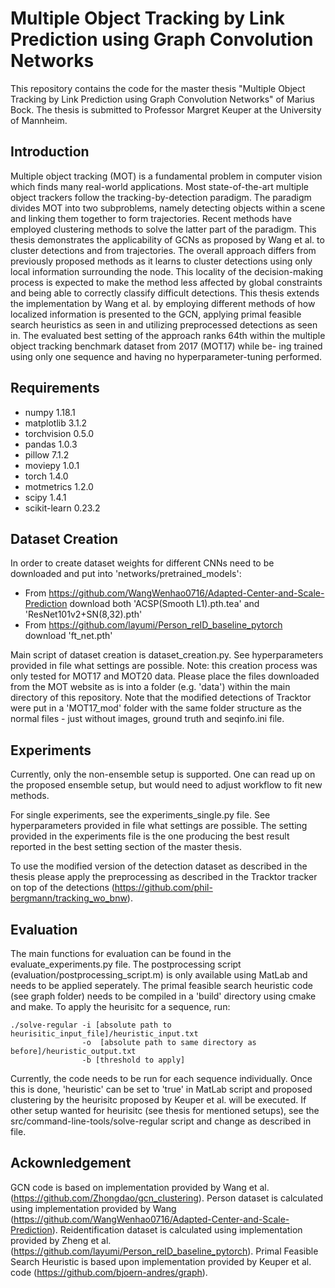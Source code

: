 # Multiple Object Tracking by Link Prediction using Graph Convolution Networks

This repository contains the code for the master thesis "Multiple Object Tracking by Link Prediction using Graph Convolution Networks" of Marius Bock. The thesis is submitted to Professor Margret Keuper at the University of Mannheim.

## Introduction

Multiple object tracking (MOT) is a fundamental problem in computer vision which finds many real-world applications. Most state-of-the-art multiple object trackers follow the tracking-by-detection paradigm. The paradigm divides MOT into two subproblems, namely detecting objects within a scene and linking them together to form trajectories. Recent methods have employed clustering methods to solve the latter part of the paradigm. This thesis demonstrates the applicability of GCNs as proposed by Wang et al. to cluster detections and from trajectories. The overall approach differs from previously proposed methods as it learns to cluster detections using only local information surrounding the node. This locality of the decision-making process is expected to make the method less affected by global constraints and being able to correctly classify difficult detections. This thesis extends the implementation by Wang et al. by employing different methods of how localized information is presented to the GCN, applying primal feasible search heuristics as seen in and utilizing preprocessed detections as seen in. The evaluated best setting of the approach ranks 64th within the multiple object tracking benchmark dataset from 2017 (MOT17) while be- ing trained using only one sequence and having no hyperparameter-tuning performed.

## Requirements
- numpy 1.18.1
- matplotlib 3.1.2
- torchvision 0.5.0
- pandas 1.0.3
- pillow 7.1.2
- moviepy 1.0.1
- torch 1.4.0
- motmetrics 1.2.0
- scipy 1.4.1
- scikit-learn 0.23.2

## Dataset Creation
In order to create dataset weights for different CNNs need to be downloaded and put into 'networks/pretrained_models':
- From https://github.com/WangWenhao0716/Adapted-Center-and-Scale-Prediction download both 'ACSP(Smooth L1).pth.tea' and 'ResNet101v2+SN(8,32).pth'
- From https://github.com/layumi/Person_reID_baseline_pytorch download 'ft_net.pth'

Main script of dataset creation is dataset_creation.py. See hyperparameters provided in file what settings are possible. Note: this creation process was only tested for MOT17 and MOT20 data. Please place the files downloaded from the MOT website as is into a folder (e.g. 'data') within the main directory of this repository. Note that the modified detections of Tracktor were put in a 'MOT17_mod' folder with the same folder structure as the normal files - just without images, ground truth and seqinfo.ini file.
 
## Experiments
Currently, only the non-ensemble setup is supported. One can read up on the proposed ensemble setup, but would need to adjust workflow to fit new methods.

For single experiments, see the experiments_single.py file. See hyperparameters provided in file what settings are possible. The setting provided in the experiments file is the one producing the best result reported in the best setting section of the master thesis.

To use the modified version of the detection dataset as described in the thesis please apply the preprocessing as described in the Tracktor tracker on top of the detections (https://github.com/phil-bergmann/tracking_wo_bnw).

## Evaluation
The main functions for evaluation can be found in the evaluate_experiments.py file. The postprocessing script (evaluation/postprocessing_script.m) is only available using MatLab and needs to be applied seperately. The primal feasible search heuristic code (see graph folder) needs to be compiled in a 'build' directory using cmake and make. To apply the heurisitc for a sequence, run:

    ./solve-regular -i [absolute path to heurisitic_input_file]/heuristic_input.txt 
                    -o  [absolute path to same directory as before]/heuristic_output.txt 
                    -b [threshold to apply]
                    
Currently, the code needs to be run for each sequence individually. Once this is done, 'heuristic' can be set to 'true' in MatLab script and proposed clustering by the heurisitc proposed by Keuper et al. will be executed. If other setup wanted for heurisitc (see thesis for mentioned setups), see the src/command-line-tools/solve-regular script and change as described in file.

## Ackownledgement
GCN code is based on implementation provided by Wang et al. (https://github.com/Zhongdao/gcn_clustering). Person dataset is calculated using implementation provided by Wang (https://github.com/WangWenhao0716/Adapted-Center-and-Scale-Prediction). Reidentification dataset is calculated using implementation provided by Zheng et al. (https://github.com/layumi/Person_reID_baseline_pytorch). Primal Feasible Search Heuristic is based upon implementation provided by Keuper et al. code (https://github.com/bjoern-andres/graph).
